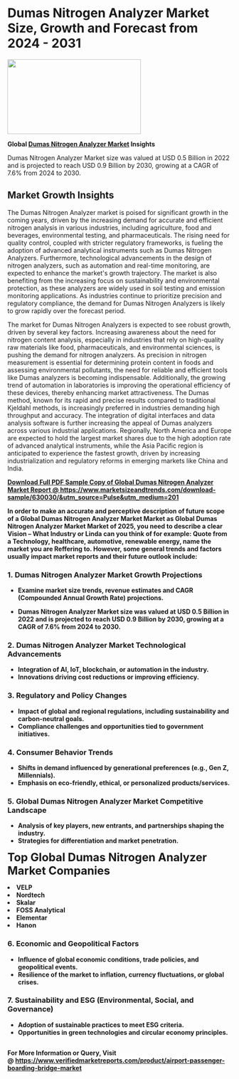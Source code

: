 <H1>Dumas Nitrogen Analyzer Market Size, Growth and Forecast from 2024 - 2031</H1><img class="aligncenter size-medium wp-image-584254" src="https://thirdeyenews.in/wp-content/uploads/2024/09/Global-Market-Research-300x168.jpeg" alt="" width="300" height="168" /><p><strong>Global&nbsp;<a href="https://www.marketsizeandtrends.com/download-sample/630030/&amp;utm_source=Pulse&amp;utm_medium=201">Dumas Nitrogen Analyzer Market</a> Insights</strong></p><p>Dumas Nitrogen Analyzer Market size was valued at USD 0.5 Billion in 2022 and is projected to reach USD 0.9 Billion by 2030, growing at a CAGR of 7.6% from 2024 to 2030.</p><p><h2>Market Growth Insights</h2> <p>The Dumas Nitrogen Analyzer market is poised for significant growth in the coming years, driven by the increasing demand for accurate and efficient nitrogen analysis in various industries, including agriculture, food and beverages, environmental testing, and pharmaceuticals. The rising need for quality control, coupled with stricter regulatory frameworks, is fueling the adoption of advanced analytical instruments such as Dumas Nitrogen Analyzers. Furthermore, technological advancements in the design of nitrogen analyzers, such as automation and real-time monitoring, are expected to enhance the market's growth trajectory. The market is also benefiting from the increasing focus on sustainability and environmental protection, as these analyzers are widely used in soil testing and emission monitoring applications. As industries continue to prioritize precision and regulatory compliance, the demand for Dumas Nitrogen Analyzers is likely to grow rapidly over the forecast period.</p> <p><strong><a href="download_sample_link"></a></strong></p> <p>The market for Dumas Nitrogen Analyzers is expected to see robust growth, driven by several key factors. Increasing awareness about the need for nitrogen content analysis, especially in industries that rely on high-quality raw materials like food, pharmaceuticals, and environmental sciences, is pushing the demand for nitrogen analyzers. As precision in nitrogen measurement is essential for determining protein content in foods and assessing environmental pollutants, the need for reliable and efficient tools like Dumas analyzers is becoming indispensable. Additionally, the growing trend of automation in laboratories is improving the operational efficiency of these devices, thereby enhancing market attractiveness. The Dumas method, known for its rapid and precise results compared to traditional Kjeldahl methods, is increasingly preferred in industries demanding high throughput and accuracy. The integration of digital interfaces and data analysis software is further increasing the appeal of Dumas analyzers across various industrial applications. Regionally, North America and Europe are expected to hold the largest market shares due to the high adoption rate of advanced analytical instruments, while the Asia Pacific region is anticipated to experience the fastest growth, driven by increasing industrialization and regulatory reforms in emerging markets like China and India.</p> <p><strong><a href="get_more_link"></p><p><span class=""><strong>Download Full PDF Sample Copy of Global Dumas Nitrogen Analyzer Market Report</strong> @ <a href="https://www.marketsizeandtrends.com/download-sample/630030/&amp;utm_source=Pulse&amp;utm_medium=201" target="_blank">https://www.marketsizeandtrends.com/download-sample/630030/&amp;utm_source=Pulse&amp;utm_medium=201</a></span></p><p>In order to make an accurate and perceptive description of future scope of a Global&nbsp;Dumas Nitrogen Analyzer Market Market as Global&nbsp;Dumas Nitrogen Analyzer Market Market of 2025, you need to describe a clear Vision &ndash; What Industry or Linda can you think of for example: Quote from a Technology, healthcare, automotive, renewable energy, name the market you are Reffering to. However, some general trends and factors usually impact market reports and their future outlook include:</p><h3>1.&nbsp;<strong>Dumas Nitrogen Analyzer Market Growth Projections</strong></h3><ul><li>Examine market size trends, revenue estimates and CAGR (Compounded Annual Growth Rate) projections.</li><li><p>Dumas Nitrogen Analyzer Market size was valued at USD 0.5 Billion in 2022 and is projected to reach USD 0.9 Billion by 2030, growing at a CAGR of 7.6% from 2024 to 2030.</p></li></ul><h3>2.&nbsp;<strong>Dumas Nitrogen Analyzer Market Technological Advancements</strong></h3><ul><li>Integration of AI, IoT, blockchain, or automation in the industry.</li><li>Innovations driving cost reductions or improving efficiency.</li></ul><h3>3.&nbsp;<strong>Regulatory and Policy Changes</strong></h3><ul><li>Impact of global and regional regulations, including sustainability and carbon-neutral goals.</li><li>Compliance challenges and opportunities tied to government initiatives.</li></ul><h3>4.&nbsp;<strong>Consumer Behavior Trends</strong></h3><ul><li>Shifts in demand influenced by generational preferences (e.g., Gen Z, Millennials).</li><li>Emphasis on eco-friendly, ethical, or personalized products/services.</li></ul><h3>5.&nbsp;<strong>Global Dumas Nitrogen Analyzer Market Competitive Landscape</strong></h3><ul><li>Analysis of key players, new entrants, and partnerships shaping the industry.</li><li>Strategies for differentiation and market penetration.</li></ul><p data-pm-slice="1 1 []"><span style="color: inherit; font-family: inherit; font-size: 25px;">Top Global Dumas Nitrogen Analyzer Market Companies</span></p><div class="" data-test-id=""><p><li>VELP</li><li> Nordtech</li><li> Skalar</li><li> FOSS Analytical</li><li> Elementar</li><li> Hanon</li></p></div><h3>6.&nbsp;<strong>Economic and Geopolitical Factors</strong></h3><ul><li>Influence of global economic conditions, trade policies, and geopolitical events.</li><li>Resilience of the market to inflation, currency fluctuations, or global crises.</li></ul><h3>7.&nbsp;<strong>Sustainability and ESG (Environmental, Social, and Governance)</strong></h3><ul><li>Adoption of sustainable practices to meet ESG criteria.</li><li>Opportunities in green technologies and circular economy principles.</li></ul><h2><strong style="font-size: 14px;">For More Information or Query, Visit @&nbsp;</strong><a style="background-color: #ffffff; font-size: 14px;" href="https://www.marketsizeandtrends.com/report/dumas-nitrogen-analyzer-market/" target="_blank">https://www.verifiedmarketreports.com/product/airport-passenger-boarding-bridge-market</a></h2>